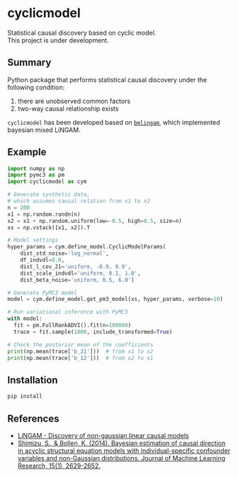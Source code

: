 # cyclicmodel
Statistical causal discovery based on cyclic model.  
This project is under development.

## Summary
Python package that performs statistical causal discovery
under the following condition:
1. there are unobserved common factors
2. two-way causal relationship exists

`cyclicmodel` has been developed based on
[`bmlingam`][4670f282], which implemented bayesian mixed LiNGAM.

  [4670f282]: https://github.com/taku-y/bmlingam "bmlingam"

## Example
```Python
import numpy as np
import pymc3 as pm
import cyclicmodel as cym

# Generate synthetic data,
# which assumes causal relation from x1 to x2
n = 200
x1 = np.random.randn(n)
x2 = x1 + np.random.uniform(low=-0.5, high=0.5, size=n)
xs = np.vstack([x1, x2]).T

# Model settings
hyper_params = cym.define_model.CyclicModelParams(
    dist_std_noise='log_normal',
    df_indvdl=8.0,
    dist_l_cov_21='uniform, -0.9, 0.9',
    dist_scale_indvdl='uniform, 0.1, 1.0',
    dist_beta_noise='uniform, 0.5, 6.0')

# Generate PyMC3 model
model = cym.define_model.get_pm3_model(xs, hyper_params, verbose=10)

# Run variational inference with PyMC3
with model:
  fit = pm.FullRankADVI().fit(n=100000)
  trace = fit.sample(1000, include_transformed=True)

# Check the posterior mean of the coefficients
print(np.mean(trace['b_21']))  # from x1 to x2
print(np.mean(trace['b_12']))  # from x2 to x1
```

## Installation
```bash
pip install
```

## References
-  [LiNGAM - Discovery of non-gaussian linear causal models](https://sites.google.com/site/sshimizu06/lingam)
- [Shimizu, S., & Bollen, K. (2014). Bayesian estimation of causal direction in acyclic structural equation models with individual-specific confounder variables and non-Gaussian distributions. Journal of Machine Learning Research, 15(1), 2629-2652.](http://jmlr.org/papers/volume15/shimizu14a/shimizu14a.pdf)
